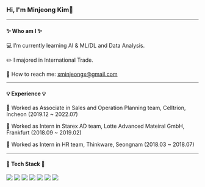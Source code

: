 ### Hi, I'm Minjeong Kim👋

---

#### ✨ Who am I ✨
 💻 I’m currently learning AI & ML/DL and Data Analysis.
 
 ✏️ I majored in International Trade.
 
 🙋 How to reach me: xminjeongx@gmail.com
 
 ---

#### 💡 Experience 💡
🏢 Worked as Associate in Sales and Operation Planning team, Celltrion, Incheon (2019.12 ~ 2022.07)

🏢 Worked as Intern in Starex AD team, Lotte Advanced Mateiral GmbH, Frankfurt (2018.09 ~ 2019.02)

🏢 Worked as Intern in HR team, Thinkware, Seongnam (2018.03 ~ 2018.07)

---

#### 📌 Tech Stack 📌 
<img src="https://img.shields.io/badge/Python-#3776AB?style=for-the-badge&logo=Python&logoColor=white">
<img src="https://img.shields.io/badge/Jupyter-#F37626?style=for-the-badge&logo=Jupyter&logoColor=white">
<img src="https://img.shields.io/badge/VSCode-#007ACC?style=for-the-badge&logo=VSCode&logoColor=white">
<img src="https://img.shields.io/badge/OpenCV-#5C3EE8?style=for-the-badge&logo=OpenCV&logoColor=white">
<img src="https://img.shields.io/badge/YOLO-#00FFFF?style=for-the-badge&logo=YOLO&logoColor=white">
<img src="https://img.shields.io/badge/Keras-#D00000?style=for-the-badge&logo=Keras&logoColor=white">
<img src="https://img.shields.io/badge/Pytorch-#EE4C2C?style=for-the-badge&logo=Pytorch&logoColor=white">
